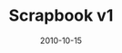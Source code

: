 ---
title: "Scrapbook v1"
description: "Collage: The Malleable, Playful Web (Craft the Web Into Concrete, Shareable Pieces)"
date: "2010-10-15"
contact: "jcramer@mozilla.com"

product:
  -
    name: "Collage"
    icon: "./images/icon.svg"
    hero:
      -
        title: "Make the web yours"
        text: "Collect and shape anything on the web. Put your personal spin on it with craft-like tools, then save or share."
        cta: "Get my Collage"
        image: "./images/scrapbook-v1-hero.png"
    facets:
      -
        title: "Collect what you want"
        text: "Collage lets you grab images, text, links, video from the web. Need just the words from an image? Use the text extraction tool to grab the text—typed or written—from any screenshot. You can even select specific areas within a screenshot to get just what you want."
        image: "./images/scrapbook-v1-facet-1.png"
      -
        title: "Put your spin on it"
        text: "Re-work any screenshot—edit the shape and add borders, write notes, draw on it, add stickers and filters."
        image: "./images/scrapbook-v1-facet-2.png"
      -
        title: "Collage, Assemblage, Bricolage..."
        text: "Assemble a Collage board using anything that you collect. You can mix and match pieces to create an inspired mood board or a professional assemblage—up to you!"
        image: "./images/scrapbook-v1-facet-3.png"
      -
        title: "Share, collaborate, message"
        text: "Share a Collage board or just a piece with friends, and invite them to collaborate. Use Collage messaging to share notes and ideas."
        image: "./images/scrapbook-v1-facet-4.png"
---